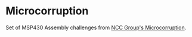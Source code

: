 # Microcorruption
Set of MSP430 Assembly challenges from [NCC Group's Microcorruption](https://microcorruption.com/). 